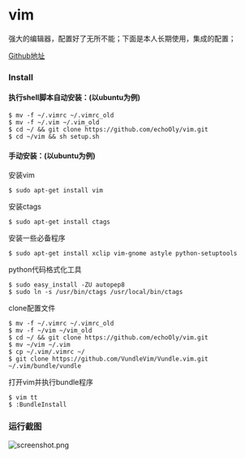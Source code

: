 # vim
强大的编辑器，配置好了无所不能；下面是本人长期使用，集成的配置；

[Github地址](https://github.com/echoOly/vim)

### Install

#### 执行shell脚本自动安装：(以ubuntu为例)

    $ mv -f ~/.vimrc ~/.vimrc_old
    $ mv -f ~/.vim ~/.vim_old
    $ cd ~/ && git clone https://github.com/echoOly/vim.git
    $ cd ~/vim && sh setup.sh

#### 手动安装：(以ubuntu为例)

安装vim 

    $ sudo apt-get install vim
    
安装ctags

    $ sudo apt-get install ctags
    
安装一些必备程序

    $ sudo apt-get install xclip vim-gnome astyle python-setuptools

python代码格式化工具

    $ sudo easy_install -ZU autopep8
    $ sudo ln -s /usr/bin/ctags /usr/local/bin/ctags
    
clone配置文件

    $ mv -f ~/.vimrc ~/.vimrc_old
    $ mv -f ~/vim ~/vim_old
    $ cd ~/ && git clone https://github.com/echoOly/vim.git
    $ mv ~/vim ~/.vim
    $ cp ~/.vim/.vimrc ~/
    $ git clone https://github.com/VundleVim/Vundle.vim.git ~/.vim/bundle/vundle

打开vim并执行bundle程序

    $ vim tt
    $ :BundleInstall

### 运行截图
![screenshot.png](https://echooly.gitbooks.io/mac-linux/content/statics/screenshot.png?raw=true)
